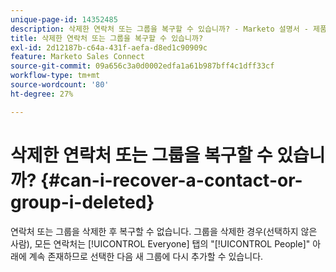 ```yaml
---
unique-page-id: 14352485
description: 삭제한 연락처 또는 그룹을 복구할 수 있습니까? - Marketo 설명서 - 제품 설명서
title: 삭제한 연락처 또는 그룹을 복구할 수 있습니까?
exl-id: 2d12187b-c64a-431f-aefa-d8ed1c90909c
feature: Marketo Sales Connect
source-git-commit: 09a656c3a0d0002edfa1a61b987bff4c1dff33cf
workflow-type: tm+mt
source-wordcount: '80'
ht-degree: 27%

---
```


# 삭제한 연락처 또는 그룹을 복구할 수 있습니까? {#can-i-recover-a-contact-or-group-i-deleted}

연락처 또는 그룹을 삭제한 후 복구할 수 없습니다. 그룹을 삭제한 경우(선택하지 않은 사람), 모든 연락처는 [!UICONTROL Everyone] 탭의 &quot;[!UICONTROL People]&quot; 아래에 계속 존재하므로 선택한 다음 새 그룹에 다시 추가할 수 있습니다.
